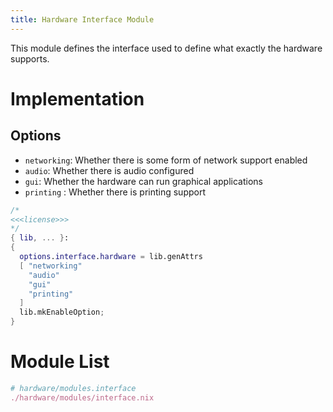 ```yaml
---
title: Hardware Interface Module
---
```


This module defines the interface used to define what exactly the hardware supports.

# Implementation
## Options
- `networking`: Whether there is some form of network support enabled
- `audio`: Whether there is audio configured
- `gui`: Whether the hardware can run graphical applications
- `printing` : Whether there is printing support

```nix hardware/modules/interface.nix
/*
<<<license>>>
*/
{ lib, ... }:
{
  options.interface.hardware = lib.genAttrs 
  [ "networking"
    "audio"
    "gui"
    "printing"
  ]
  lib.mkEnableOption;
}
```

# Module List
```nix "hardware/modules" +=
# hardware/modules.interface
./hardware/modules/interface.nix
```
